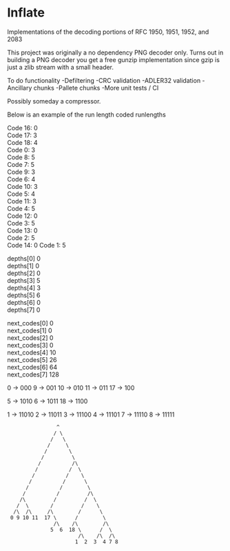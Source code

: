 # Inflate 

Implementations of the decoding portions of RFC 1950, 1951, 1952, and 2083

This project was originally a no dependency PNG decoder only.
Turns out in building a PNG decoder you get a free gunzip implementation since gzip is just a zlib
stream with a small header.

To do functionality
-Defiltering
-CRC validation
-ADLER32 validation
-Ancillary chunks
-Pallete chunks
-More unit tests / CI

Possibly someday a compressor.



Below is an example of the run length coded runlengths

Code 16: 0       
Code 17: 3       
Code 18: 4       
Code 0: 3        
Code 8: 5        
Code 7: 5        
Code 9: 3        
Code 6: 4        
Code 10: 3       
Code 5: 4        
Code 11: 3       
Code 4: 5        
Code 12: 0       
Code 3: 5        
Code 13: 0       
Code 2: 5        
Code 14: 0
Code 1: 5

depths[0] 0    
depths[1] 0    
depths[2] 0    
depths[3] 5    
depths[4] 3    
depths[5] 6    
depths[6] 0    
depths[7] 0    

next_codes[0] 0   
next_codes[1] 0   
next_codes[2] 0   
next_codes[3] 0   
next_codes[4] 10  
next_codes[5] 26  
next_codes[6] 64  
next_codes[7] 128 

0  -> 000
9  -> 001
10 -> 010
11 -> 011
17 -> 100

5  -> 1010
6  -> 1011
18 -> 1100

1  -> 11010
2  -> 11011
3  -> 11100
4  -> 11101
7  -> 11110
8  -> 11111

   
                    ^
                   / \
                  /   \
                 /     \
                /       \
               /         \ 
              /          /\
             /          /  \ 
            /          /    \
           /          /      \  
          /          /        \
         /          /         /\
        /\         /         /  \
       /  \       /         /    \
      /\  /\     /\        /      \ 
     0 9 10 11  17 \      /        \
                   /\    /\        /\
                  5  6  18 \      /  \
                           /\    /\  /\
                          1  2  3  4 7 8



